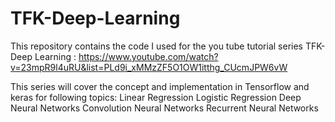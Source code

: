 # TFK-Deep-Learning
This repository contains the code I used for the you tube tutorial series TFK-Deep Learning : https://www.youtube.com/watch?v=23mpR9l4uRU&list=PLd9i_xMMzZF5O1OW1itthg_CUcmJPW6vW

This series will cover the concept and implementation in Tensorflow and keras for following topics:
Linear Regression
Logistic Regression
Deep Neural Networks
Convolution Neural Networks
Recurrent Neural Networks
